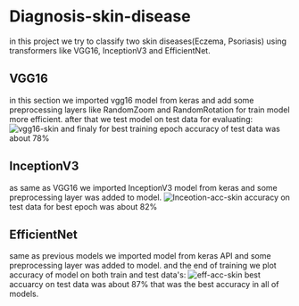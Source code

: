 # Diagnosis-skin-disease
in this project we try to classify two skin diseases(Eczema, Psoriasis) using transformers like VGG16, InceptionV3 and EfficientNet.
## VGG16
in this section we imported vgg16 model from keras and add some preprocessing layers like RandomZoom and RandomRotation for train model more efficient.
after that we test model on test data for evaluating:
![vgg16-skin](https://github.com/mohmd21x/Diagnosis-skin-disease/assets/81675003/deab83d2-eac2-485e-92d9-cd9ef69b7a4e)
and finaly for best training epoch accuracy of test data was about 78%
## InceptionV3
as same as VGG16 we imported InceptionV3 model from keras and some preprocessing layer was added to model.
![Inceotion-acc-skin](https://github.com/mohmd21x/Diagnosis-skin-disease/assets/81675003/11f3d83f-3f6a-4121-8621-1945a782c11e)
accuracy on test data for best epoch was about 82%

## EfficientNet
same as previous models we imported model from keras API and some preprocessing layer was added to model.
and the end of training we plot accuracy of model on both train and test data's:
![eff-acc-skin](https://github.com/mohmd21x/Diagnosis-skin-disease/assets/81675003/9d12d331-ba97-4a5d-a219-d45dc3e52c02)
best accuarcy on test data was about 87% that was the best accuracy in all of models.
